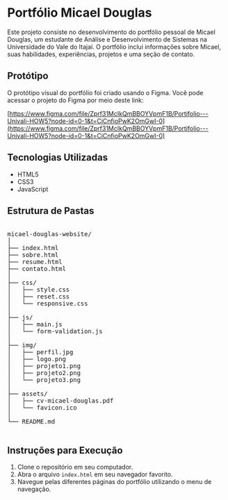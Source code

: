 # Portfólio Micael Douglas

Este projeto consiste no desenvolvimento do portfólio pessoal de Micael Douglas, um estudante de Análise e Desenvolvimento de Sistemas na Universidade do Vale do Itajaí. O portfólio inclui informações sobre Micael, suas habilidades, experiências, projetos e uma seção de contato.

## Protótipo

O protótipo visual do portfólio foi criado usando o Figma. Você pode acessar o projeto do Figma por meio deste link:

[https://www.figma.com/file/Zprf31McIkQmBBOYVpmF1B/Portifolio---Univali-HOW5?node-id=0-1&t=CiCnfioPwK2OmGwI-0](https://www.figma.com/file/Zprf31McIkQmBBOYVpmF1B/Portifolio---Univali-HOW5?node-id=0-1&t=CiCnfioPwK2OmGwI-0)

## Tecnologias Utilizadas

- HTML5
- CSS3
- JavaScript

## Estrutura de Pastas

<pre>

micael-douglas-website/
│
├── index.html
├── sobre.html
├── resume.html
├── contato.html
│
├── css/
│   ├── style.css
│   ├── reset.css
│   └── responsive.css
│
├── js/
│   ├── main.js
│   └── form-validation.js
│
├── img/
│   ├── perfil.jpg
│   ├── logo.png
│   ├── projeto1.png
│   ├── projeto2.png
│   └── projeto3.png
│
├── assets/
│   ├── cv-micael-douglas.pdf
│   └── favicon.ico
│
└── README.md

</pre>


## Instruções para Execução

1. Clone o repositório em seu computador.
2. Abra o arquivo `index.html` em seu navegador favorito.
3. Navegue pelas diferentes páginas do portfólio utilizando o menu de navegação.

